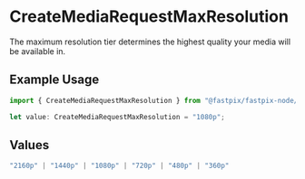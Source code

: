# CreateMediaRequestMaxResolution

The maximum resolution tier determines the highest quality your media will be available in.


## Example Usage

```typescript
import { CreateMediaRequestMaxResolution } from "@fastpix/fastpix-node/models";

let value: CreateMediaRequestMaxResolution = "1080p";
```

## Values

```typescript
"2160p" | "1440p" | "1080p" | "720p" | "480p" | "360p"
```